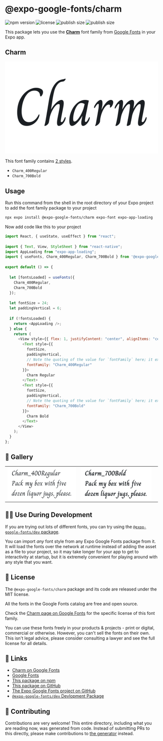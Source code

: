# @expo-google-fonts/charm

![npm version](https://flat.badgen.net/npm/v/@expo-google-fonts/charm)
![license](https://flat.badgen.net/github/license/expo/google-fonts)
![publish size](https://flat.badgen.net/packagephobia/install/@expo-google-fonts/charm)
![publish size](https://flat.badgen.net/packagephobia/publish/@expo-google-fonts/charm)

This package lets you use the [**Charm**](https://fonts.google.com/specimen/Charm) font family from [Google Fonts](https://fonts.google.com/) in your Expo app.

## Charm

![Charm](./font-family.png)

This font family contains [2 styles](#-gallery).

- `Charm_400Regular`
- `Charm_700Bold`

## Usage

Run this command from the shell in the root directory of your Expo project to add the font family package to your project

```sh
npx expo install @expo-google-fonts/charm expo-font expo-app-loading
```

Now add code like this to your project

```js
import React, { useState, useEffect } from "react";

import { Text, View, StyleSheet } from "react-native";
import AppLoading from "expo-app-loading";
import { useFonts, Charm_400Regular, Charm_700Bold } from '@expo-google-fonts/charm';

export default () => {

  let [fontsLoaded] = useFonts({
    Charm_400Regular, 
    Charm_700Bold
  });

  let fontSize = 24;
  let paddingVertical = 6;

  if (!fontsLoaded) {
    return <AppLoading />;
  } else {
    return (
      <View style={{ flex: 1, justifyContent: "center", alignItems: "center" }}>
        <Text style={{
          fontSize,
          paddingVertical,
          // Note the quoting of the value for `fontFamily` here; it expects a string!
          fontFamily: "Charm_400Regular"
        }}>
          Charm Regular
        </Text>
        <Text style={{
          fontSize,
          paddingVertical,
          // Note the quoting of the value for `fontFamily` here; it expects a string!
          fontFamily: "Charm_700Bold"
        }}>
          Charm Bold
        </Text>
      </View>
    );
  }
};
```

## 🔡 Gallery


||||
|-|-|-|
|![Charm_400Regular](./Charm_400Regular.ttf.png)|![Charm_700Bold](./Charm_700Bold.ttf.png)|||


## 👩‍💻 Use During Development

If you are trying out lots of different fonts, you can try using the [`@expo-google-fonts/dev` package](https://github.com/expo/google-fonts/tree/master/font-packages/dev#readme).

You can import _any_ font style from any Expo Google Fonts package from it. It will load the fonts over the network at runtime instead of adding the asset as a file to your project, so it may take longer for your app to get to interactivity at startup, but it is extremely convenient for playing around with any style that you want.


## 📖 License

The `@expo-google-fonts/charm` package and its code are released under the MIT license.

All the fonts in the Google Fonts catalog are free and open source.

Check the [Charm page on Google Fonts](https://fonts.google.com/specimen/Charm) for the specific license of this font family.

You can use these fonts freely in your products & projects - print or digital, commercial or otherwise. However, you can't sell the fonts on their own. This isn't legal advice, please consider consulting a lawyer and see the full license for all details.

## 🔗 Links

- [Charm on Google Fonts](https://fonts.google.com/specimen/Charm)
- [Google Fonts](https://fonts.google.com/)
- [This package on npm](https://www.npmjs.com/package/@expo-google-fonts/charm)
- [This package on GitHub](https://github.com/expo/google-fonts/tree/master/font-packages/charm)
- [The Expo Google Fonts project on GitHub](https://github.com/expo/google-fonts)
- [`@expo-google-fonts/dev` Devlopment Package](https://github.com/expo/google-fonts/tree/master/font-packages/dev)

## 🤝 Contributing

Contributions are very welcome! This entire directory, including what you are reading now, was generated from code. Instead of submitting PRs to this directly, please make contributions to [the generator](https://github.com/expo/google-fonts/tree/master/packages/generator) instead.
